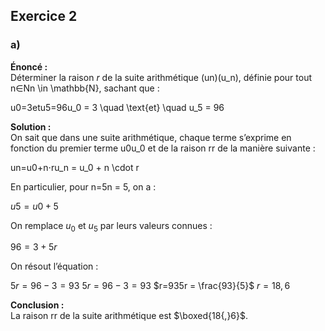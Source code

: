 
## Exercice 2
### a)
**Énoncé :**  
Déterminer la raison $r$ de la suite arithmétique (un)(u_n), définie pour tout n∈Nn \in \mathbb{N}, sachant que :

u0=3etu5=96u_0 = 3 \quad \text{et} \quad u_5 = 96

**Solution :**  
On sait que dans une suite arithmétique, chaque terme s’exprime en fonction du premier terme u0u_0 et de la raison rr de la manière suivante :

un=u0+n⋅ru_n = u_0 + n \cdot r

En particulier, pour n=5n = 5, on a :

$u5=u0+5$ 

On remplace $u_0$ et $u_5$ par leurs valeurs connues :

$96 = 3 + 5r$

On résout l’équation :

$5r=96−3=93$
$5r = 96 - 3 = 93$ 
$r=935r = \frac{93}{5}$ 
$r=18,6$

**Conclusion :**  
La raison rr de la suite arithmétique est $\boxed{18{,}6}$.